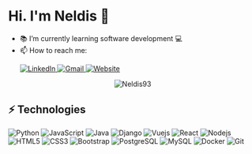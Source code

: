 # Hi. I'm Neldis 👋

- :books: I’m currently learning software development :computer:
- 📫 How to reach me: 
  <p align="rigth">
  <a target="_blank" href="https://www.linkedin.com/in/neldisbarrios/">
    <img src="https://img.shields.io/badge/linkedin-%230077B5.svg?&style=for-the-badge&logo=linkedin&logoColor=white" alt="LinkedIn" />
  </a>
  <a target="_blank" href="mailto:neldis.dj56@gmail.com?subject=Hi">
    <img src="https://img.shields.io/badge/gmail-%23D14836.svg?&style=for-the-badge&logo=gmail&logoColor=white" alt="Gmail"/>
  </a>
  <a target="_blank" href="http://neldisbarriosworld.com/">
    <img alt="Website" src="https://img.shields.io/website?style=for-the-badge&up_message=portfolio&url=https%3A%2F%2FRubeenvz.com%2F">
  </a>
</p>


<p align="center">
	<img src=https://github-readme-stats.vercel.app/api?username=neldis93&show_icons=true alt=Neldis93 />
</p>

## ⚡ Technologies

![Python](https://img.shields.io/badge/-Python-black?style=flat-square&logo=python)
![JavaScript](https://img.shields.io/badge/-JavaScript-black?style=flat-square&logo=javascript)
![Java](https://img.shields.io/badge/-Java-black?style=flat-square&logo=java)
![Django](https://img.shields.io/badge/-Django-black?style=flat-square&logo=django)
![Vuejs](https://img.shields.io/badge/-Vuejs-black?style=flat-square&logo=Vue.js)
![React](https://img.shields.io/badge/-React-black?style=flat-square&logo=React)
![Nodejs](https://img.shields.io/badge/-Nodejs-black?style=flat-square&logo=Node.js)
![HTML5](https://img.shields.io/badge/-HTML5-E34F26?style=flat-square&logo=html5&logoColor=white)
![CSS3](https://img.shields.io/badge/-CSS3-1572B6?style=flat-square&logo=css3)
![Bootstrap](https://img.shields.io/badge/-Bootstrap-563D7C?style=flat-square&logo=bootstrap)
![PostgreSQL](https://img.shields.io/badge/-Postgresql-black?style=flat-square&logo=postgresql)
![MySQL](https://img.shields.io/badge/-MySQL-black?style=flat-square&logo=mysql)
![Docker](https://img.shields.io/badge/-Docker-black?style=flat-square&logo=docker)
![Git](https://img.shields.io/badge/-Git-black?style=flat-square&logo=git)

